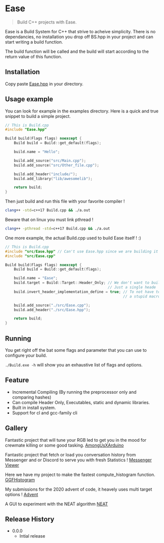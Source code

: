 # Ease
> Build C++ projects with Ease.

Ease is a Build System for C++ that strive to acheive simplicity. There is no dependancies, no installation you drop off BS.hpp in your project and can start writing a build function.

The build function will be called and the build will start according to the return value of this function.

<!-- ![](header.png) -->

## Installation

Copy paste [Ease.hpp][Ease_Header] in your directory.

## Usage example

You can look for example in the examples directory.
Here is a quick and true snippet to build a simple project.
```c++
// This is Build.cpp
#include "Ease.hpp"

Build build(Flags flags) noexcept {
	Build build = Build::get_default(flags);

	build.name = "Hello";

	build.add_source("src/Main.cpp");
	build.add_source("src/Other_file.cpp");

	build.add_header("include/");
	build.add_library("lib/awesomelib");

	return build;
}
```
Then just build and run this file with your favorite compiler !
```sh
clang++ -std=c++17 Build.cpp && ./a.out
```

Beware that on linux you must link pthread !
```sh
clang++ -pthread -std=c++17 Build.cpp && ./a.out
```


One more example, the actual Build.cpp used to build Ease itself ! :)
```c++
// This is Build.cpp
#include "src/Ease.hpp" // Can't use Ease.hpp since we are building it
#include "src/Ease.cpp"

Build build(Flags flags) noexcept {
	Build build = Build::get_default(flags);

	build.name = "Ease";
	build.target = Build::Target::Header_Only; // We don't want to build a .exe
	                                           // Just a single heade
	build.invert_header_implementation_define = true; // To not have to define
	                                                  // a stupid macro

	build.add_source("./src/Ease.cpp");
	build.add_header("./src/Ease.hpp");

	return build;
}
```

## Running

You get right off the bat some flags and parameter that you can use to configure your build.

`./Build.exe -h` will show you an exhaustive list of flags and options.

## Feature

- Incremental Compiling (By running the preprocessor only and comparing hashes)
- Can compile Header Only, Executables, static and dynamic libraries.
- Built in install system.
- Support for cl and gcc-family cli

## Gallery

Fantastic project that will tune your RGB led to get you in the mood for crewmate killing or some
good tasking.
[AmongUsXArduino][Inopio]

Fantastic project that fetch or load you conversation history from Messenger and or Discord to serve
you with fresh Statistics !
[Messenger Viewer][MessengerView]

Here we have my project to make the fastest compute_histogram function. [GGFHistogram][GGFHistogram]

My submissions for the 2020 advent of code, it heavely uses multi target options ! [Advent][Advent]

A GUI to experiment with the NEAT algorithm [NEAT][NEAT]

## Release History

* 0.0.0
    * Intial release

<!-- Markdown link & img dfn's -->
[Ease_Header]: https://github.com/Tackwin/BuildSelf/blob/master/Ease.hpp
[Inopio]: https://github.com/Inopio/AmongUsXArduino
[MessengerView]: https://github.com/Tackwin/Messenger_Viewer
[GGFHistogram]: https://github.com/Tackwin/GGFHistogram
[Advent]: https://github.com/Tackwin/Advent/tree/master/2020
[NEAT]: https://github.com/Tackwin/NEAT
